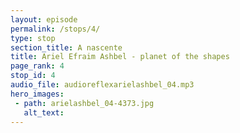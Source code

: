 ```yaml
---
layout: episode
permalink: /stops/4/
type: stop
section_title: A nascente
title: Ariel Efraim Ashbel - planet of the shapes
page_rank: 4
stop_id: 4
audio_file: audioreflexarielashbel_04.mp3
hero_images:
 - path: arielashbel_04-4373.jpg
   alt_text: 
---
```

